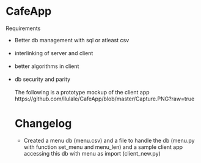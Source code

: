 # CafeApp

Requirements <br>
<ul>
  <li>Better db management with sql or atleast csv</li><br>
  <li>interlinking of server and client</li> <br>
  <li>better algorithms in client</li> <br>
  <li>db security and parity</li> <br>
The following is a prototype mockup of the client app<br>
https://github.com/ilulale/CafeApp/blob/master/Capture.PNG?raw=true<br>
  
  <h1> Changelog</h1>
  <ul>
  <li>Created a menu db (menu.csv) and a file to handle the db (menu.py with function set_menu and menu_len) and a sample client app accessing this db with menu as import (client_new.py)</li></ul>
